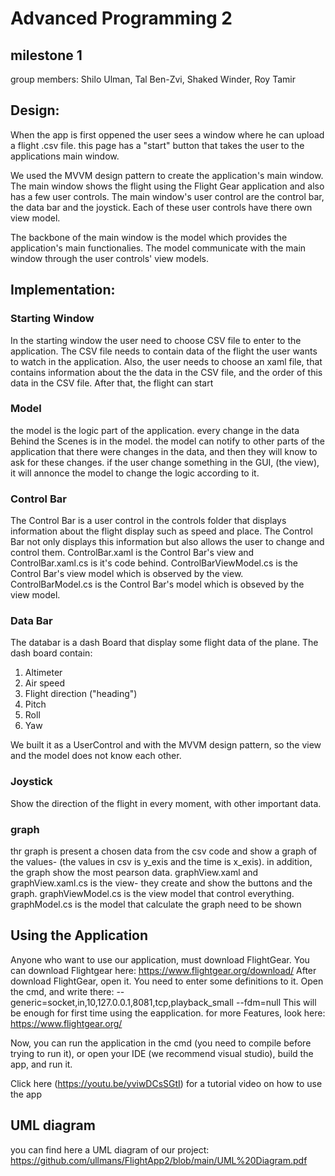 # Advanced Programming 2
## milestone 1

group members: Shilo Ulman, Tal Ben-Zvi, Shaked Winder, Roy Tamir

## Design:
When the app is first oppened the user sees a window where he can upload a flight .csv file.
this page has a "start" button that takes the user to the applications main window.

We used the MVVM design pattern to create the application's main window.
The main window shows the flight using the Flight Gear application and also has a few user controls.
The main window's user control are the control bar, the data bar and the joystick.
Each of these user controls have there own view model.

The backbone of the main window is the model which provides the application's main functionalies.
The model communicate with the main window through the user controls' view models.

## Implementation:

### Starting Window
In the starting window the user need to choose CSV file to enter to the application. The CSV file needs to contain data of the flight the user wants to watch in the application.
Also, the user needs to choose an xaml file, that contains information about the the data in the CSV file, and the order of this data in the CSV file.
After that, the flight can start

### Model
the model is the logic part of the application. every change in the data Behind the Scenes is in the model. the model can notify to other parts of the application that there were changes in the data, and then they will know to ask for these changes.
if the user change something in the GUI, (the view), it will annonce the model to change the logic according to it.

### Control Bar
The Control Bar is a user control in the controls folder that displays information about the flight
display such as speed and place. The Control Bar not only displays this information but also allows
the user to change and control them.
ControlBar.xaml is the Control Bar's view and ControlBar.xaml.cs is it's code behind.
ControlBarViewModel.cs is the Control Bar's view model which is observed by the view.
ControlBarModel.cs is the Control Bar's model which is obseved by the view model.

### Data Bar
The databar is a dash Board that display some flight data of the plane.
The dash board contain:
1. Altimeter
2. Air speed
3. Flight direction ("heading")
4. Pitch
5. Roll
6. Yaw 

We built it as a UserControl and with the MVVM design pattern, so the view and the model does not know each other.

### Joystick
Show the direction of the flight in every moment, with other important data.

### graph
thr graph is present a chosen data from the csv code and show a graph of the values- (the values in csv is y_exis and the time is x_exis).
in addition, the graph show the most pearson data.
graphView.xaml and graphView.xaml.cs is the view- they create and show the buttons and the graph.
graphViewModel.cs is the view model that control everything.
graphModel.cs is the model that calculate the graph need to be shown


## Using the Application
Anyone who want to use our application, must download FlightGear. You can download Flightgear here: https://www.flightgear.org/download/
After download FlightGear, open it. You need to enter some definitions to it.
Open the cmd, and write there:
--generic=socket,in,10,127.0.0.1,8081,tcp,playback_small
--fdm=null
This will be enough for first time using the eapplication. for more Features, look here: https://www.flightgear.org/

Now, you can run the application in the cmd (you need to compile before trying to run it), or open your IDE (we recommend visual studio), build the app, and run it.

Click here (https://youtu.be/yviwDCsSGtI) for a tutorial video on how to use the app

## UML diagram
you can find here a UML diagram of our project: https://github.com/ullmans/FlightApp2/blob/main/UML%20Diagram.pdf
